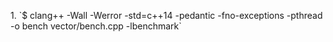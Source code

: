 <p> 1. `$ clang++ -Wall -Werror -std=c++14 -pedantic -fno-exceptions -pthread -o bench vector/bench.cpp -lbenchmark` <p/>

